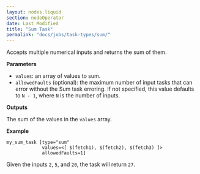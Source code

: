 ```yaml
---
layout: nodes.liquid
section: nodeOperator
date: Last Modified
title: "Sum Task"
permalink: "docs/jobs/task-types/sum/"
---
```


Accepts multiple numerical inputs and returns the sum of them.

**Parameters**

- `values`: an array of values to sum.
- `allowedFaults` (optional): the maximum number of input tasks that can error without the Sum task erroring. If not specified, this value defaults to `N - 1`, where `N` is the number of inputs.

**Outputs**

The sum of the values in the `values` array.

**Example**

```jpv2
my_sum_task [type="sum"
             values=<[ $(fetch1), $(fetch2), $(fetch3) ]>
             allowedFaults=1]
```

Given the inputs `2`, `5`, and `20`, the task will return `27`.
